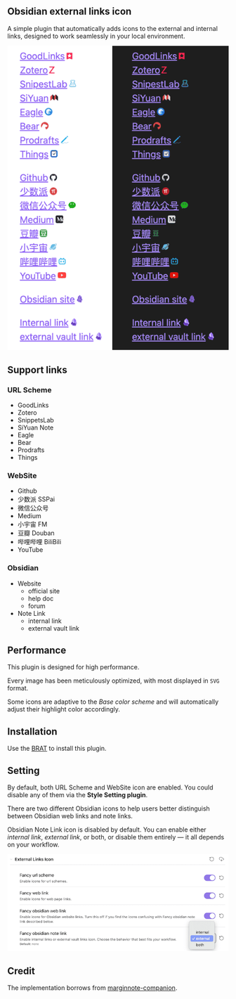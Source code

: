 ## Obsidian external links icon
A simple plugin that automatically adds icons to the external and internal links, designed to work seamlessly in your local environment.

![demo.png](demo.png)

## Support links
### URL Scheme
- GoodLinks
- Zotero
- SnippetsLab
- SiYuan Note
- Eagle
- Bear
- Prodrafts
- Things

### WebSite
- Github
- 少数派 SSPai
- 微信公众号
- Medium
- 小宇宙 FM
- 豆瓣 Douban
- 哔哩哔哩 BiliBili
- YouTube

### Obsidian
- Website
  - official site
  - help doc
  - forum
- Note Link
  - internal link
  - external vault link

## Performance
This plugin is designed for high performance. 

Every image has been meticulously optimized, with most displayed in `SVG` format. 

Some icons are adaptive to the _Base color scheme_ and will automatically adjust their highlight color accordingly.

## Installation
Use the [BRAT](https://obsidian.md/plugins?id=obsidian42-brat) to install this plugin.

## Setting
By default, both URL Scheme and WebSite icon are enabled. You could disable any of them via the **Style Setting plugin**.

There are two different Obsidian icons to help users better distinguish between Obsidian web links and note links.

Obsidian Note Link icon is disabled by default. You can enable either _internal link_, _external link_, or both, or disable them entirely — it all depends on your workflow.

![style-setting](style-setting.png)

## Credit
The implementation borrows from [marginnote-companion](https://github.com/aidenlx/marginnote-companion).

